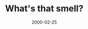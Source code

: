 ---
layout: base.njk
title : 'What&#39;s that smell?' 
view_title : 'What&#39;s that smell?' 
year : '2000' 
date : '2000-02-25' 
img_file : '/drawing/whatistha.png' 
html_file : 'whatistha' 
next_html : 'itwasjust.html' 
year_order : '224' 
permalink : "title/{{html_file}}.html"
---